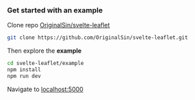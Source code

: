 ### Get started with an example

Clone repo [OriginalSin/svelte-leaflet](https://github.com/OriginalSin/svelte-leaflet.git)

```bash
git clone https://github.com/OriginalSin/svelte-leaflet.git
```

Then explore the __example__

```bash
cd svelte-leaflet/example
npm install
npm run dev
```

Navigate to [localhost:5000](http://localhost:5000)

